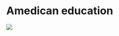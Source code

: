 # Amedican education 
<img src="https://www.upsieutoc.com/images/2019/07/23/Untitled-Diagram-4.png">

